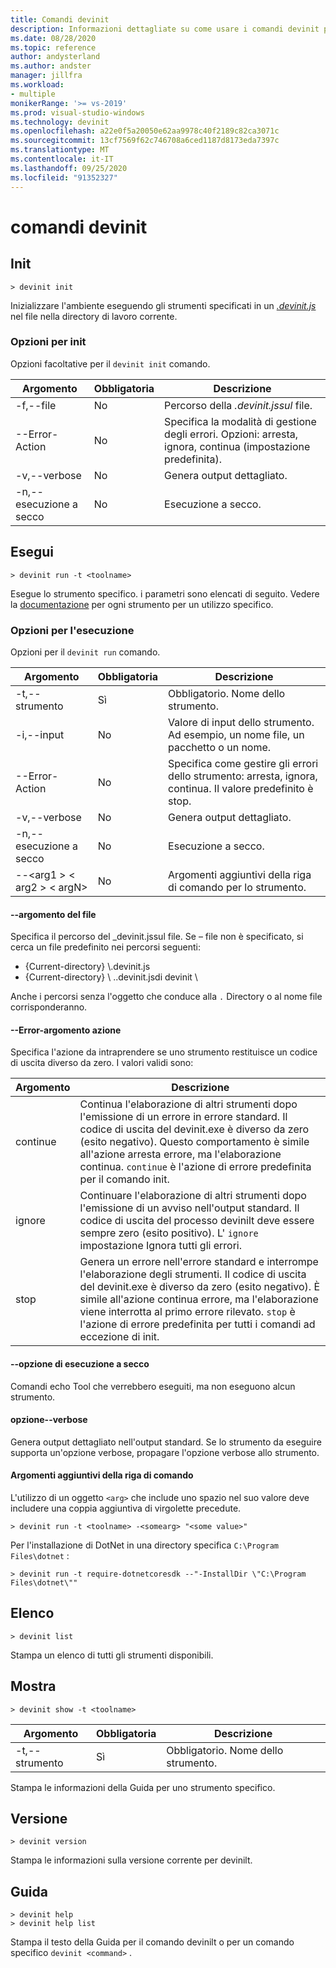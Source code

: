 ```yaml
---
title: Comandi devinit
description: Informazioni dettagliate su come usare i comandi devinit per installare i componenti.
ms.date: 08/28/2020
ms.topic: reference
author: andysterland
ms.author: andster
manager: jillfra
ms.workload:
- multiple
monikerRange: '>= vs-2019'
ms.prod: visual-studio-windows
ms.technology: devinit
ms.openlocfilehash: a22e0f5a20050e62aa9978c40f2189c82ca3071c
ms.sourcegitcommit: 13cf7569f62c746708a6ced1187d8173eda7397c
ms.translationtype: MT
ms.contentlocale: it-IT
ms.lasthandoff: 09/25/2020
ms.locfileid: "91352327"
---
```

# <a name="devinit-commands"></a>comandi devinit

## <a name="init"></a>Init

```console
> devinit init
```

Inizializzare l'ambiente eseguendo gli strumenti specificati in un [_.devinit.js_](devinit-json.md) nel file nella directory di lavoro corrente.  

### <a name="options-for-init"></a>Opzioni per init

Opzioni facoltative per il `devinit init` comando.

| Argomento             | Obbligatoria | Descrizione                                                               |
|----------------------|----------|---------------------------------------------------------------------------|
| -f,--file           | No       | Percorso della _.devinit.jssul_ file.                                         |
| --Error-Action       | No       | Specifica la modalità di gestione degli errori. Opzioni: arresta, ignora, continua (impostazione predefinita).|
| -v,--verbose         | No       | Genera output dettagliato.                                                      |
| -n,--esecuzione a secco         | No       | Esecuzione a secco.                                                                  |

## <a name="run"></a>Esegui

```console
> devinit run -t <toolname>
```

Esegue lo strumento specifico. i parametri sono elencati di seguito. Vedere la [documentazione](devinit-tool-list.md) per ogni strumento per un utilizzo specifico.

### <a name="options-for-run"></a>Opzioni per l'esecuzione

Opzioni per il `devinit run` comando.

| Argomento                                  | Obbligatoria | Descrizione                                                                          |
|-------------------------------------------|----------|--------------------------------------------------------------------------------------|
| -t,--strumento                                 | Sì      | Obbligatorio. Nome dello strumento.                                                             |
| -i,--input                                | No       | Valore di input dello strumento. Ad esempio, un nome file, un pacchetto o un nome.                           |
| --Error-Action                            | No       | Specifica come gestire gli errori dello strumento: arresta, ignora, continua. Il valore predefinito è stop. |
| -v,--verbose                              | No       | Genera output dettagliato.                                                                 |
| -n,--esecuzione a secco                              | No       | Esecuzione a secco.                                                                             |
| --&lt;arg1 &gt; &lt; arg2 &gt; &lt; argN&gt;  | No       | Argomenti aggiuntivi della riga di comando per lo strumento.                                       |

#### <a name="--file-argument"></a>--argomento del file

Specifica il percorso del _devinit.jssul file. Se – file non è specificato, si cerca un file predefinito nei percorsi seguenti:

* {Current-directory} \\.devinit.js
* {Current-directory} \\ ..devinit.jsdi devinit \\

Anche i percorsi senza l'oggetto che conduce alla `.` Directory o al nome file corrisponderanno.

#### <a name="--error-action-argument"></a>--Error-argomento azione

Specifica l'azione da intraprendere se uno strumento restituisce un codice di uscita diverso da zero. I valori validi sono:

| Argomento | Descrizione                                                                                                                                                                                                                                                                           |
|----------|---------------------------------------------------------------------------------------------------------------------------------------------------------------------------------------------------------------------------------------------------------------------------------------|
| continue | Continua l'elaborazione di altri strumenti dopo l'emissione di un errore in errore standard. Il codice di uscita del devinit.exe è diverso da zero (esito negativo). Questo comportamento è simile all'azione arresta errore, ma l'elaborazione continua. `continue` è l'azione di errore predefinita per il comando init.              |
| ignore   | Continuare l'elaborazione di altri strumenti dopo l'emissione di un avviso nell'output standard. Il codice di uscita del processo devinilt deve essere sempre zero (esito positivo). L' `ignore` impostazione Ignora tutti gli errori.                                                                                                      |
| stop     | Genera un errore nell'errore standard e interrompe l'elaborazione degli strumenti. Il codice di uscita del devinit.exe è diverso da zero (esito negativo). È simile all'azione continua errore, ma l'elaborazione viene interrotta al primo errore rilevato. `stop` è l'azione di errore predefinita per tutti i comandi ad eccezione di init. |

#### <a name="--dry-run-switch"></a>--opzione di esecuzione a secco

Comandi echo Tool che verrebbero eseguiti, ma non eseguono alcun strumento. 

#### <a name="--verbose-switch"></a>opzione--verbose

Genera output dettagliato nell'output standard. Se lo strumento da eseguire supporta un'opzione verbose, propagare l'opzione verbose allo strumento.

#### <a name="additional-command-line-arguments"></a>Argomenti aggiuntivi della riga di comando

L'utilizzo di un oggetto `<arg>` che include uno spazio nel suo valore deve includere una coppia aggiuntiva di virgolette precedute.

```console
> devinit run -t <toolname> -<somearg> "<some value>"
```

Per l'installazione di DotNet in una directory specifica `C:\Program Files\dotnet` :

```console
> devinit run -t require-dotnetcoresdk --"-InstallDir \"C:\Program Files\dotnet\""
```

## <a name="list"></a>Elenco

```console
> devinit list
```

Stampa un elenco di tutti gli strumenti disponibili.

## <a name="show"></a>Mostra

```console
> devinit show -t <toolname>
```

| Argomento       | Obbligatoria | Descrizione                                                                          |
|----------------|----------|--------------------------------------------------------------------------------------|
| -t,--strumento      | Sì      | Obbligatorio. Nome dello strumento.                                                             |

Stampa le informazioni della Guida per uno strumento specifico.

## <a name="version"></a>Versione

```console
> devinit version
```

Stampa le informazioni sulla versione corrente per devinilt.

## <a name="help"></a>Guida

```console
> devinit help
> devinit help list
```

Stampa il testo della Guida per il comando devinilt o per un comando specifico `devinit <command>` .
 